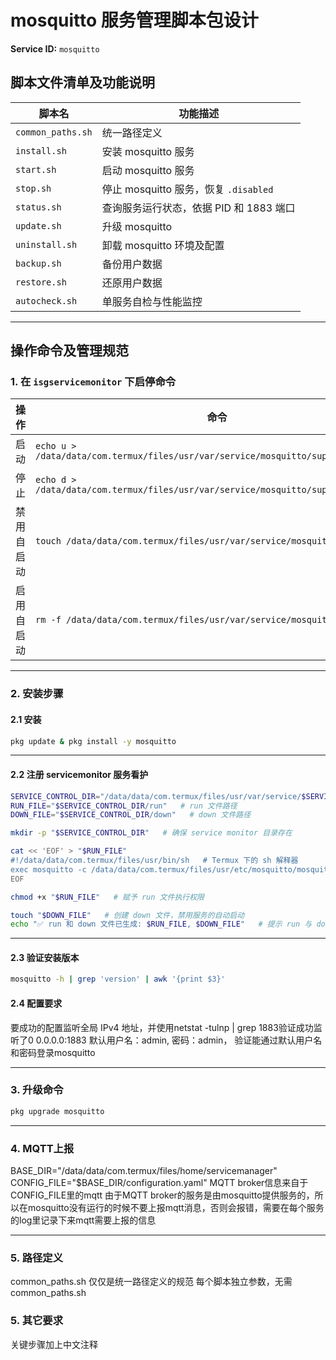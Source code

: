 # mosquitto 服务管理脚本包设计

**Service ID:** `mosquitto`

## 脚本文件清单及功能说明

| 脚本名               | 功能描述                          |
| ----------------- | ----------------------------- |
| `common_paths.sh` | 统一路径定义                        |
| `install.sh`      | 安装 mosquitto 服务                |
| `start.sh`        | 启动 mosquitto 服务                |
| `stop.sh`         | 停止 mosquitto 服务，恢复 `.disabled` |
| `status.sh`       | 查询服务运行状态，依据 PID 和 1883 端口     |
| `update.sh`       | 升级 mosquitto                   |
| `uninstall.sh`    | 卸载 mosquitto 环境及配置             |
| `backup.sh`       | 备份用户数据                        |
| `restore.sh`      | 还原用户数据                        |
| `autocheck.sh`    | 单服务自检与性能监控                    |

---

## 操作命令及管理规范

### 1. 在 `isgservicemonitor` 下启停命令

| 操作    | 命令                                                                                |
| ----- | --------------------------------------------------------------------------------- |
| 启动    | `echo u > /data/data/com.termux/files/usr/var/service/mosquitto/supervise/control` |
| 停止    | `echo d > /data/data/com.termux/files/usr/var/service/mosquitto/supervise/control` |
| 禁用自启动 | `touch /data/data/com.termux/files/usr/var/service/mosquitto/down`                 |
| 启用自启动 | `rm -f /data/data/com.termux/files/usr/var/service/mosquitto/down`                 |

---

### 2. 安装步骤

#### 2.1 安装

```bash
pkg update & pkg install -y mosquitto
```

---

#### 2.2 注册 servicemonitor 服务看护

```bash
SERVICE_CONTROL_DIR="/data/data/com.termux/files/usr/var/service/$SERVICE_ID"   # service monitor 路径
RUN_FILE="$SERVICE_CONTROL_DIR/run"   # run 文件路径
DOWN_FILE="$SERVICE_CONTROL_DIR/down"   # down 文件路径

mkdir -p "$SERVICE_CONTROL_DIR"   # 确保 service monitor 目录存在

cat << 'EOF' > "$RUN_FILE"
#!/data/data/com.termux/files/usr/bin/sh   # Termux 下的 sh 解释器
exec mosquitto -c /data/data/com.termux/files/usr/etc/mosquitto/mosquitto.conf 2>&1   # 启动 mosquitto 服务，指定配置与日志重定向
EOF

chmod +x "$RUN_FILE"   # 赋予 run 文件执行权限

touch "$DOWN_FILE"   # 创建 down 文件，禁用服务的自动启动
echo "✅ run 和 down 文件已生成: $RUN_FILE, $DOWN_FILE"   # 提示 run 与 down 文件生成成功
```

---

#### 2.3 验证安装版本

```bash
mosquitto -h | grep 'version' | awk '{print $3}'
```

#### 2.4 配置要求
要成功的配置监听全局 IPv4 地址，并使用netstat -tulnp | grep 1883验证成功监听了0 0.0.0.0:1883
默认用户名：admin, 密码：admin， 验证能通过默认用户名和密码登录mosquitto

---

### 3. 升级命令

```bash
pkg upgrade mosquitto
```

---

### 4. MQTT上报
BASE_DIR="/data/data/com.termux/files/home/servicemanager"
CONFIG_FILE="$BASE_DIR/configuration.yaml"
MQTT broker信息来自于CONFIG_FILE里的mqtt
由于MQTT broker的服务是由mosquitto提供服务的，所以在mosquitto没有运行的时候不要上报mqtt消息，否则会报错，需要在每个服务的log里记录下来mqtt需要上报的信息

---

### 5. 路径定义
common_paths.sh 仅仅是统一路径定义的规范
每个脚本独立参数，无需 common_paths.sh

### 5. 其它要求
关键步骤加上中文注释
